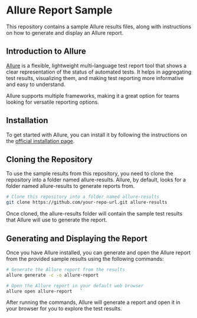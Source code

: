 Allure Report Sample
====================

This repository contains a sample Allure results files, along with instructions on how to generate and display an Allure report.

Introduction to Allure
----------------------

[Allure](https://allurereport.org) is a flexible, lightweight multi-language test report tool that shows a clear representation of the status of automated tests. It helps in aggregating test results, visualizing them, and making test reporting more informative and easy to understand.

Allure supports multiple frameworks, making it a great option for teams looking for versatile reporting options.

Installation
------------

To get started with Allure, you can install it by following the instructions on the [official installation page](https://allurereport.org/docs).

Cloning the Repository
------------

To use the sample results from this repository, you need to clone the repository into a folder named allure-results. Allure, by default, looks for a folder named allure-results to generate reports from.

```bash
# Clone this repository into a folder named allure-results
git clone https://github.com/your-repo-url.git allure-results
```
Once cloned, the allure-results folder will contain the sample test results that Allure will use to generate the report.

Generating and Displaying the Report
------------------------------------

Once you have Allure installed, you can generate and open the Allure report from the provided sample results using the following commands:

```bash
# Generate the Allure report from the results  
allure generate -c -o allure-report  

# Open the Allure report in your default web browser  
allure open allure-report   `
```

After running the commands, Allure will generate a report and open it in your browser for you to explore the test results.
